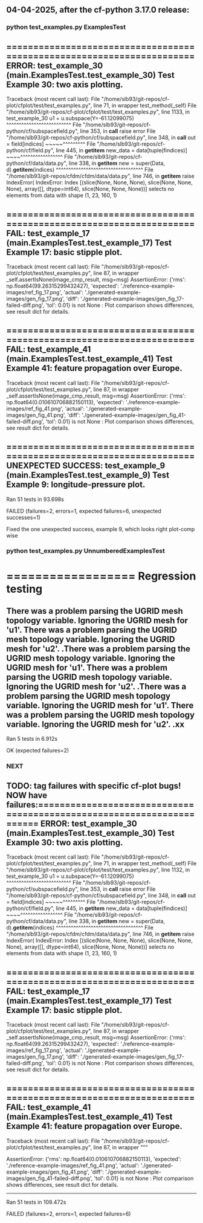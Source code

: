 ## 04-04-2025, after the cf-python 3.17.0 release:

### python test_examples.py ExamplesTest

======================================================================
ERROR: test_example_30 (__main__.ExamplesTest.test_example_30)
Test Example 30: two axis plotting.
----------------------------------------------------------------------
Traceback (most recent call last):
  File "/home/slb93/git-repos/cf-plot/cfplot/test/test_examples.py", line 71, in wrapper
    test_method(_self)
  File "/home/slb93/git-repos/cf-plot/cfplot/test/test_examples.py", line 1133, in test_example_30
    u1 = u.subspace(Y=-61.12099075)
         ^^^^^^^^^^^^^^^^^^^^^^^^^^
  File "/home/slb93/git-repos/cf-python/cf/subspacefield.py", line 353, in __call__
    raise error
  File "/home/slb93/git-repos/cf-python/cf/subspacefield.py", line 348, in __call__
    out = field[indices]
          ~~~~~^^^^^^^^^
  File "/home/slb93/git-repos/cf-python/cf/field.py", line 445, in __getitem__
    new_data = data[tuple(findices)]
               ~~~~^^^^^^^^^^^^^^^^^
  File "/home/slb93/git-repos/cf-python/cf/data/data.py", line 338, in __getitem__
    new = super(Data, d).__getitem__(indices)
          ^^^^^^^^^^^^^^^^^^^^^^^^^^^^^^^^^^^
  File "/home/slb93/git-repos/cfdm/cfdm/data/data.py", line 746, in __getitem__
    raise IndexError(
IndexError: Index [(slice(None, None, None), slice(None, None, None), array([], dtype=int64), slice(None, None, None))] selects no elements from data with shape (1, 23, 160, 1)

======================================================================
FAIL: test_example_17 (__main__.ExamplesTest.test_example_17)
Test Example 17: basic stipple plot.
----------------------------------------------------------------------
Traceback (most recent call last):
  File "/home/slb93/git-repos/cf-plot/cfplot/test/test_examples.py", line 87, in wrapper
    _self.assertIsNone(image_cmp_result, msg=msg)
AssertionError: {'rms': np.float64(99.26315299432427), 'expected': './reference-example-images/ref_fig_17.png', 'actual': './generated-example-images/gen_fig_17.png', 'diff': './generated-example-images/gen_fig_17-failed-diff.png', 'tol': 0.01} is not None : 
Plot comparison shows differences, see result dict for details.

======================================================================
FAIL: test_example_41 (__main__.ExamplesTest.test_example_41)
Test Example 41: feature propagation over Europe.
----------------------------------------------------------------------
Traceback (most recent call last):
  File "/home/slb93/git-repos/cf-plot/cfplot/test/test_examples.py", line 87, in wrapper
    _self.assertIsNone(image_cmp_result, msg=msg)
AssertionError: {'rms': np.float64(0.010610706882150113), 'expected': './reference-example-images/ref_fig_41.png', 'actual': './generated-example-images/gen_fig_41.png', 'diff': './generated-example-images/gen_fig_41-failed-diff.png', 'tol': 0.01} is not None : 
Plot comparison shows differences, see result dict for details.

======================================================================
UNEXPECTED SUCCESS: test_example_9 (__main__.ExamplesTest.test_example_9)
Test Example 9: longitude-pressure plot.
----------------------------------------------------------------------
Ran 51 tests in 93.698s

FAILED (failures=2, errors=1, expected failures=6, unexpected successes=1)

Fixed the one unexpected success, example 9, which looks right plot-comp wise

### python test_examples.py UnnumberedExamplesTest

==================
Regression testing
==================

There was a problem parsing the UGRID mesh topology variable. Ignoring the UGRID mesh for 'u1'.
There was a problem parsing the UGRID mesh topology variable. Ignoring the UGRID mesh for 'u2'.
.There was a problem parsing the UGRID mesh topology variable. Ignoring the UGRID mesh for 'u1'.
There was a problem parsing the UGRID mesh topology variable. Ignoring the UGRID mesh for 'u2'.
.There was a problem parsing the UGRID mesh topology variable. Ignoring the UGRID mesh for 'u1'.
There was a problem parsing the UGRID mesh topology variable. Ignoring the UGRID mesh for 'u2'.
.xx
----------------------------------------------------------------------
Ran 5 tests in 6.912s

OK (expected failures=2)

### NEXT

TODO: tag failures with specific cf-plot bugs!
NOW have failures:======================================================================
ERROR: test_example_30 (__main__.ExamplesTest.test_example_30)
Test Example 30: two axis plotting.
----------------------------------------------------------------------
Traceback (most recent call last):
  File "/home/slb93/git-repos/cf-plot/cfplot/test/test_examples.py", line 71, in wrapper
    test_method(_self)
  File "/home/slb93/git-repos/cf-plot/cfplot/test/test_examples.py", line 1132, in test_example_30
    u1 = u.subspace(Y=-61.12099075)
         ^^^^^^^^^^^^^^^^^^^^^^^^^^
  File "/home/slb93/git-repos/cf-python/cf/subspacefield.py", line 353, in __call__
    raise error
  File "/home/slb93/git-repos/cf-python/cf/subspacefield.py", line 348, in __call__
    out = field[indices]
          ~~~~~^^^^^^^^^
  File "/home/slb93/git-repos/cf-python/cf/field.py", line 445, in __getitem__
    new_data = data[tuple(findices)]
               ~~~~^^^^^^^^^^^^^^^^^
  File "/home/slb93/git-repos/cf-python/cf/data/data.py", line 338, in __getitem__
    new = super(Data, d).__getitem__(indices)
          ^^^^^^^^^^^^^^^^^^^^^^^^^^^^^^^^^^^
  File "/home/slb93/git-repos/cfdm/cfdm/data/data.py", line 746, in __getitem__
    raise IndexError(
IndexError: Index [(slice(None, None, None), slice(None, None, None), array([], dtype=int64), slice(None, None, None))] selects no elements from data with shape (1, 23, 160, 1)

======================================================================
FAIL: test_example_17 (__main__.ExamplesTest.test_example_17)
Test Example 17: basic stipple plot.
----------------------------------------------------------------------
Traceback (most recent call last):
  File "/home/slb93/git-repos/cf-plot/cfplot/test/test_examples.py", line 87, in wrapper
    _self.assertIsNone(image_cmp_result, msg=msg)
AssertionError: {'rms': np.float64(99.26315299432427), 'expected': './reference-example-images/ref_fig_17.png', 'actual': './generated-example-images/gen_fig_17.png', 'diff': './generated-example-images/gen_fig_17-failed-diff.png', 'tol': 0.01} is not None : 
Plot comparison shows differences, see result dict for details.

======================================================================
FAIL: test_example_41 (__main__.ExamplesTest.test_example_41)
Test Example 41: feature propagation over Europe.
----------------------------------------------------------------------
Traceback (most recent call last):
  File "/home/slb93/git-repos/cf-plot/cfplot/test/test_examples.py", line 87, in wrapper
    """
        
AssertionError: {'rms': np.float64(0.010610706882150113), 'expected': './reference-example-images/ref_fig_41.png', 'actual': './generated-example-images/gen_fig_41.png', 'diff': './generated-example-images/gen_fig_41-failed-diff.png', 'tol': 0.01} is not None : 
Plot comparison shows differences, see result dict for details.

----------------------------------------------------------------------
Ran 51 tests in 109.472s

FAILED (failures=2, errors=1, expected failures=6)



